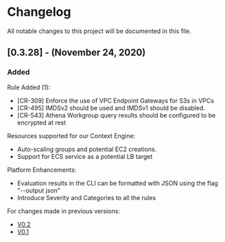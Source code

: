 # Changelog
All notable changes to this project will be documented in this file.
## [0.3.28] - (November 24, 2020)
### Added
Rule Added (1):
- [CR-309] Enforce the use of VPC Endpoint Gateways for S3s in VPCs
- [CR-495] IMDSv2 should be used and IMDSv1 should be disabled.
- [CR-543] Athena Workgroup query results should be configured to be encrypted at rest

Resources supported for our Context Engine:
- Auto-scaling groups and potential EC2 creations.
- Support for ECS service as a potential LB target

Platform Enhancements:
- Evaluation results in the CLI can be formatted with JSON using the flag "--output json"
- Introduce Severity and Categories to all the rules

For changes made in previous versions:
- [V0.2](https://github.com/indeni/cloudrail-demo/blob/v0.2/CHANGELOG.md)
- [V0.1](https://github.com/indeni/cloudrail-demo/blob/v0.1/CHANGELOG.md)

